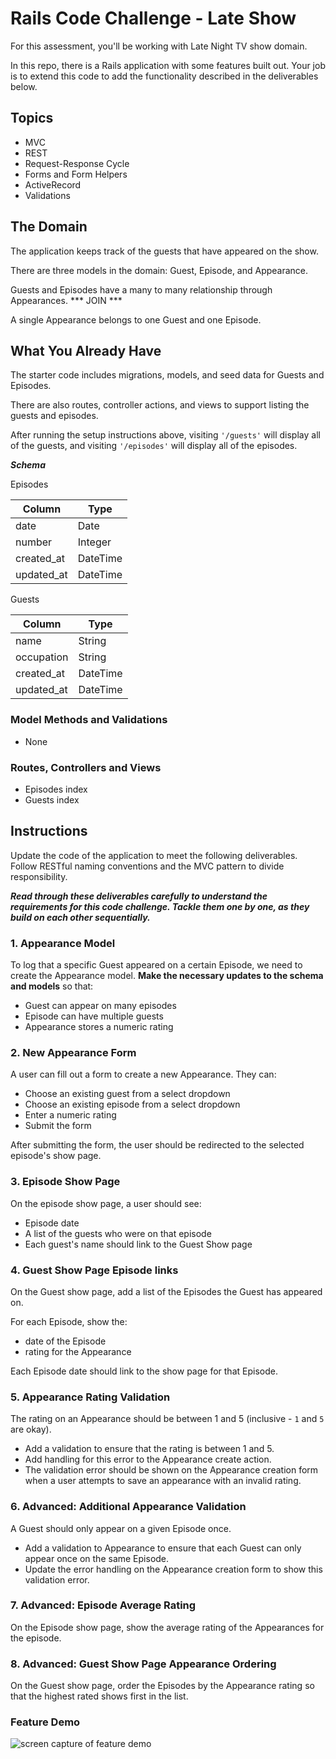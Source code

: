 # Rails Code Challenge - Late Show

For this assessment, you'll be working with Late Night TV show domain.

In this repo, there is a Rails application with some features built out. Your job is to extend this code to add the functionality described in the deliverables below.


## Topics

- MVC
- REST
- Request-Response Cycle
- Forms and Form Helpers
- ActiveRecord
- Validations


<!-- ## Setup

Before you begin coding your solution, clone this repo and then `cd` into it. 
Then run `bundle install`, 
`rails db:migrate`, and 
`rails db:seed` to install dependencies and set up the database, and 
run `rails s` to start the server. -->




## The Domain

The application keeps track of the guests that have appeared on the show.

There are three models in the domain: Guest, Episode, and Appearance.

Guests and Episodes 
have a many to many relationship 
through Appearances. 
*** JOIN ***

A single Appearance belongs to one Guest and one Episode.




## What You Already Have

The starter code includes migrations, models, and seed data for Guests and Episodes. 

There are also routes, controller actions, and views to support listing the guests and episodes.

After running the setup instructions above, 
visiting `'/guests'` will display all of the guests, and 
visiting `'/episodes'` will display all of the episodes.


***Schema***

Episodes

| Column | Type |
| ------------- | ------------- |
| date  | Date  |
| number  | Integer  |
| created_at  | DateTime  |
| updated_at  | DateTime  |

Guests

| Column | Type |
| ------------- | ------------- |
| name  | String  |
| occupation  | String  |
| created_at  | DateTime  |
| updated_at  | DateTime  |

### Model Methods and Validations

- None

### Routes, Controllers and Views

- Episodes index
- Guests index




## Instructions

Update the code of the application to meet the following deliverables. Follow RESTful naming conventions and the MVC pattern to divide responsibility.

***Read through these deliverables carefully to understand the requirements for this code challenge. Tackle them one by one, as they build on each other sequentially.***




### 1. Appearance Model

To log that a specific Guest appeared on a certain Episode, we need to create the Appearance model. **Make the necessary updates to the schema and models** so that:

- Guest can appear on many episodes
- Episode can have multiple guests
- Appearance stores a numeric rating


### 2. New Appearance Form

A user can fill out a form to create a new Appearance. They can:

- Choose an existing guest from a select dropdown
- Choose an existing episode from a select dropdown
- Enter a numeric rating
- Submit the form

After submitting the form, the user should be redirected to the selected episode's show page.


### 3. Episode Show Page

On the episode show page, a user should see:

- Episode date
- A list of the guests who were on that episode
- Each guest's name should link to the Guest Show page


### 4. Guest Show Page Episode links

On the Guest show page, add a list of the Episodes the Guest has appeared on.

For each Episode, show the:

- date of the Episode
- rating for the Appearance

Each Episode date should link to the show page for that Episode.


### 5. Appearance Rating Validation

The rating on an Appearance should be between 1 and 5 (inclusive - `1` and `5` are okay).

- Add a validation to ensure that the rating is between 1 and 5.
- Add handling for this error to the Appearance create action.
- The validation error should be shown on the Appearance creation form when a user attempts to save an appearance with an invalid rating.


### 6. Advanced: Additional Appearance Validation

A Guest should only appear on a given Episode once.

- Add a validation to Appearance to ensure that each Guest can only appear once on the same Episode.
- Update the error handling on the Appearance creation form to show this validation error.


### 7. Advanced: Episode Average Rating

On the Episode show page, show the average rating of the Appearances for the episode.


### 8. Advanced: Guest Show Page Appearance Ordering

On the Guest show page, order the Episodes by the Appearance rating so that the highest rated shows first in the list.

### Feature Demo

![screen capture of feature demo](late-show-features-demo.gif)

